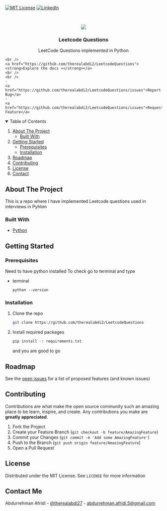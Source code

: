 [![MIT License][license-shield]][license-url]
[![LinkedIn][linkedin-shield]][linkedin-url]

<br />
<p align="center">
  <a href="https://github.com/therealabdi2/LeetcodeQuestions">
    <img src="https://images.unsplash.com/photo-1522252234503-e356532cafd5?ixid=MnwxMjA3fDB8MHxwaG90by1wYWdlfHx8fGVufDB8fHx8&ixlib=rb-1.2.1&auto=format&fit=crop&w=625&q=80">
  </a>

  <h3 align="center">Leetcode Questions</h3>

 <p align="center">
    LeetCode Questions implemented in Python
 
    <br />
    <a href="https://github.com/therealabdi2/LeetcodeQuestions"><strong>Explore the docs »</strong></a>
    <br />
    <br />
    ·
    <a href="https://github.com/therealabdi2/LeetcodeQuestions/issues">Report Bug</a>
    ·
    <a href="https://github.com/therealabdi2/LeetcodeQuestions/issues">Request Feature</a>
  </p>
</p>

<!-- TABLE OF CONTENTS -->
<details open="open">
  <summary>Table of Contents</summary>
  <ol>
    <li>
      <a href="#about-the-project">About The Project</a>
      <ul>
        <li><a href="#built-with">Built With</a></li>
      </ul>
    </li>
    <li>
      <a href="#getting-started">Getting Started</a>
      <ul>
        <li><a href="#prerequisites">Prerequisites</a></li>
        <li><a href="#installation">Installation</a></li>
      </ul>
    </li>
    <li><a href="#roadmap">Roadmap</a></li>
    <li><a href="#contributing">Contributing</a></li>
    <li><a href="#license">License</a></li>
    <li><a href="#contact">Contact</a></li>
  </ol>
</details>

<!-- ABOUT THE PROJECT -->
## About The Project

This is a repo where I have implemented Leetcode questions used in interviews in Pyhton

### Built With
* [Python](https://www.python.org/)

<!-- GETTING STARTED -->
## Getting Started



### Prerequisites
Need to have python installed
To check go to terminal and type
* terminal
  ```terminal
  python --version
  ```

### Installation

1. Clone the repo
   ```sh
   git clone https://github.com/therealabdi2/LeetcodeQuestions
   ```
2. Install required packages
   ```sh
   pip install -r requirements.txt
   ```
   and you are good to go 
   
<!-- ROADMAP -->
## Roadmap

See the [open issues](https://github.com/therealabdi2/LeetcodeQuestions/issues) for a list of proposed features (and known issues)

<!-- CONTRIBUTING -->
## Contributing

Contributions are what make the open source community such an amazing place to be learn, inspire, and create. Any contributions you make are **greatly appreciated**.

1. Fork the Project
2. Create your Feature Branch (`git checkout -b feature/AmazingFeature`)
3. Commit your Changes (`git commit -m 'Add some AmazingFeature'`)
4. Push to the Branch (`git push origin feature/AmazingFeature`)
5. Open a Pull Request

<!-- LICENSE -->
## License

Distributed under the MIT License. See `LICENSE` for more information


<!-- CONTACT -->
## Contact Me

Abdurrehman Afridi - [@therealabdi27](https://twitter.com/therealabdi26) - abdurrehman.afridi.5@gmail.com



[license-shield]: https://img.shields.io/github/license/othneildrew/Best-README-Template.svg?style=for-the-badge
[license-url]: https://github.com/therealabdi2/LeetcodeQuestions/blob/master/LICENSE
[linkedin-shield]: https://img.shields.io/badge/-LinkedIn-black.svg?style=for-the-badge&logo=linkedin&colorB=555
[linkedin-url]:https://www.linkedin.com/in/abdurrheman-afridi/
